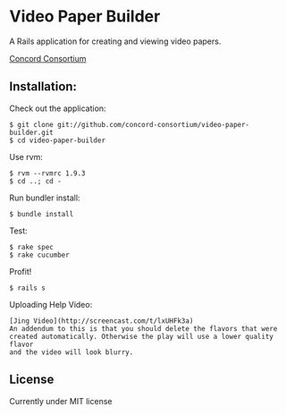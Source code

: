 Video Paper Builder
===================

A Rails application for creating and viewing video papers.

[Concord Consortium](http://www.concord.org)

Installation:
-------------

Check out the application:

    $ git clone git://github.com/concord-consortium/video-paper-builder.git
    $ cd video-paper-builder

Use rvm:

    $ rvm --rvmrc 1.9.3
    $ cd ..; cd -

Run bundler install:

    $ bundle install

Test:

    $ rake spec
    $ rake cucumber

Profit!

    $ rails s

Uploading Help Video:

    [Jing Video](http://screencast.com/t/lxUHFk3a)
    An addendum to this is that you should delete the flavors that were created automatically. Otherwise the play will use a lower quality flavor
    and the video will look blurry.


License
-------

Currently under MIT license